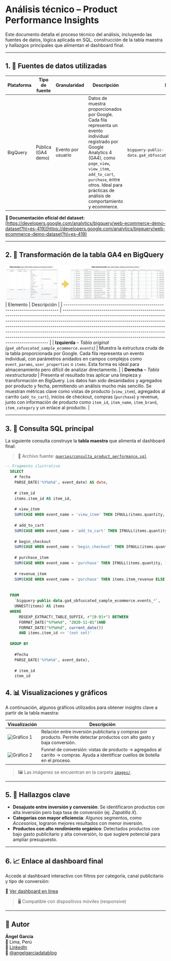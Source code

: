 # Análisis técnico – Product Performance Insights

Este documento detalla el proceso técnico del análisis, incluyendo las fuentes de datos, lógica aplicada en SQL, construcción de la tabla maestra y hallazgos principales que alimentan el dashboard final.

---

## 1. 🧩 Fuentes de datos utilizadas

| Plataforma | Tipo de fuente     | Granularidad        | Descripción                                                                                                                                                                                                                     | ID de tabla                                                        |
|------------|--------------------|---------------------|----------------------------------------------------------------------------------------------------------------------------------------------------------------------------------------------------------------------------------|---------------------------------------------------------------------|
| BigQuery   | Pública (GA4 demo) | Evento por usuario  | Datos de muestra proporcionados por Google. Cada fila representa un evento individual registrado por Google Analytics 4 (GA4), como `page_view`, `view_item`, `add_to_cart`, `purchase`, entre otros. Ideal para prácticas de análisis de comportamiento y ecommerce. | `bigquery-public-data.ga4_obfuscated_sample_ecommerce.events`     |

**🔗 Documentación oficial del dataset:**  
[https://developers.google.com/analytics/bigquery/web-ecommerce-demo-dataset?hl=es-419](https://developers.google.com/analytics/bigquery/web-ecommerce-demo-dataset?hl=es-419)

---

## 2. 🧠 Transformación de la tabla GA4 en BigQuery

![limpieza de datos](../images/image_01.png)
| Elemento                                                                    | Descripción                                                                                                                                                                                                                                                                                                                                                                                                                                                                   |
| --------------------------------------------------------------------------- | ----------------------------------------------------------------------------------------------------------------------------------------------------------------------------------------------------------------------------------------------------------------------------------------------------------------------------------------------------------------------------------------------------------------------------------------------------------------------------- |
| **Izquierda** – *Tabla original (`ga4_obfuscated_sample_ecommerce.events`)* | Muestra la estructura cruda de la tabla proporcionada por Google. Cada fila representa un evento individual, con parámetros anidados en campos complejos como `event_params`, `user_properties` o `items`. Esta forma es ideal para almacenamiento pero difícil de analizar directamente.                                                                                                                                                                                     |
| **Derecha** – *Tabla reestructurada*                                        | Presenta el resultado tras aplicar una limpieza y transformación en BigQuery. Los datos han sido desanidados y agregados por producto y fecha, permitiendo un análisis mucho más sencillo. Se muestran métricas clave como vistas de producto (`view_item`), agregados al carrito (`add_to_cart`), inicios de checkout, compras (`purchase`) y revenue, junto con información de producto como `item_id`, `item_name`, `item_brand`, `item_category` y un enlace al producto. |


---

## 3. 🧮 Consulta SQL principal

La siguiente consulta construye la **tabla maestra** que alimenta el dashboard final:

> 📁 Archivo fuente: [`queries/consulta_product_performance.sql`](../queries/rendimiento-producto-ga4-big-query.sql)

```sql
-- Fragmento ilustrativo
  SELECT
    # fecha
    PARSE_DATE('%Y%m%d', event_date) AS date,

    # item_id
    items.item_id AS item_id,

    # view_item
    SUM(CASE WHEN event_name = 'view_item' THEN IFNULL(items.quantity, 1) ELSE 0 END) AS view_item,

    # add_to_cart  
    SUM(CASE WHEN event_name = 'add_to_cart' THEN IFNULL(items.quantity, 1) ELSE 0 END) AS add_to_cart,

    # begin_checkout
    SUM(CASE WHEN event_name = 'begin_checkout' THEN IFNULL(items.quantity, 1) ELSE 0 END) AS begin_checkout,

    # purchase_item
    SUM(CASE WHEN event_name = 'purchase' THEN IFNULL(items.quantity, 1) ELSE 0 END) AS purchase_item,

    # revenue_item
    SUM(CASE WHEN event_name = 'purchase' THEN items.item_revenue ELSE 0 END) AS revenue_item,

  
  FROM
    `bigquery-public-data.ga4_obfuscated_sample_ecommerce.events_*`,
    UNNEST(items) AS items
  WHERE
      REGEXP_EXTRACT(_TABLE_SUFFIX, r"[0-9]+") BETWEEN 
      FORMAT_DATE("%Y%m%d", "2020-11-01")AND 
      FORMAT_DATE("%Y%m%d", current_date()) 
      AND items.item_id <> '(not set)'

  GROUP BY
  
    #fecha
    PARSE_DATE('%Y%m%d', event_date),

    # item_id
    item_id
```

## 4. 📊 Visualizaciones y gráficos

A continuación, algunos gráficos utilizados para obtener insights clave a partir de la tabla maestra:

| Visualización | Descripción |
|---------------|-------------|
| ![Gráfico 1](../images/grafico1.png) | Relación entre inversión publicitaria y compras por producto. Permite detectar productos con alto gasto y baja conversión. |
| ![Gráfico 2](../images/grafico2.png) | Funnel de conversión: vistas de producto → agregados al carrito → compras. Ayuda a identificar cuellos de botella en el proceso. |

> 🖼️ Las imágenes se encuentran en la carpeta [`images/`](../images/).

---

## 5. 🧭 Hallazgos clave

- **Desajuste entre inversión y conversión**: Se identificaron productos con alta inversión pero baja tasa de conversión (ej. *Zapatilla X*).
- **Categorías con mayor eficiencia**: Algunos segmentos, como *Accesorios*, lograron mejores resultados con menor inversión.
- **Productos con alto rendimiento orgánico**: Detectados productos con bajo gasto publicitario y alta conversión, lo que sugiere potencial para ampliar presupuesto.

---

## 6. 📈 Enlace al dashboard final

Accede al dashboard interactivo con filtros por categoría, canal publicitario y tipo de conversión:

🔗 [Ver dashboard en línea](https://lookerstudio.google.com/reporting/5e8d97c8-e7c4-4c62-93f5-0d7396d216d7)  
>  🖥️ Compatible con dispositivos móviles (responsive)

---

## 👤 Autor

**Ángel García**  
📍 Lima, Perú  
🔗 [LinkedIn](https://www.linkedin.com/in/angelgarciachanga)  
🎥 [@angelgarciadatablog](https://youtube.com/@angelgarciadatablog)

